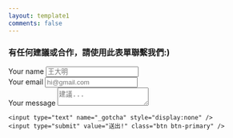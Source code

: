 ```yaml
---
layout: template1
comments: false
---
```


### 有任何建議或合作，請使用此表單聯繫我們:)

<form id="contactform" method="post" action="https://formspree.io/maxmilian@gmail.com">
    <div class="form-group">
        <label for="name" class="control-label">Your name</label>
        <input id="name" type="text" name="name" class="form-control" placeholder="王大明" />
    </div>
    <div class="form-group">
        <label for="email" class="control-label">Your email</label>
        <input id="email" type="email" name="_replyto" class="form-control" placeholder="hi@gmail.com" />
    </div>
    <div class="form-group">
        <label for="msg" class="control-label">Your message</label>
        <textarea id="msg" name="message" class="form-control" placeholder="建議..."></textarea>
    </div>

    <input type="text" name="_gotcha" style="display:none" />
    <input type="submit" value="送出!" class="btn btn-primary" />
</form>

<script>
    var contactform =  document.getElementById('contactform');
    contactform.setAttribute('action', '//formspree.io/' + 'bchetty' + '@' + 'somemail' + '.' + 'com');
</script>
